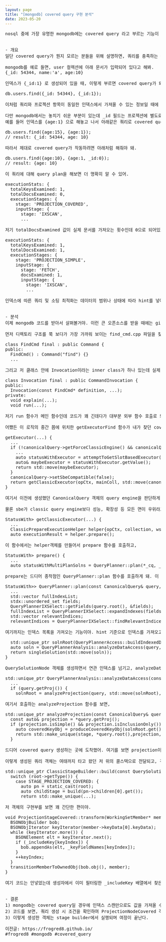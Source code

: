 ```yaml
---
layout: page
title: "[mongodb] covered query 구현 분석"
date: 2023-05-20
---
```


<pre>
nosql 중에 가장 유명한 mongodb에는 covered query 라고 부르는 기능이 있는데 어떤 식으로 구현되었는지 궁금해서 실제 코드를 분석해봤어. 이럴 때 아니면 언제 db 코드를 구경해보겠어?


- 개요
일단 covered query가 뭔지 모르는 분들을 위해 설명하면, 쿼리를 충족하는 값이 모두 인덱스에 포함된 명령을 말해. 다른 db에서는 이 인덱스를 covering index 라고도 부르는데 (Couchbase, mysql 등) 어쨌든 용어는 조금 다르지만 구현 아이디어는 동일해.

mongodb를 예로 들면, user 컬렉션에 아래 문서가 입력되어 있다고 해봐.
{_id: 54344, name:'a', age:10}

인덱스가 {_id:1} 로 생성되어 있을 때, 이렇게 부르면 covered query가 돼.

db.users.find({_id: 54344}, {_id:1});

이처럼 쿼리와 프로젝션 항목이 동일한 인덱스에서 가져올 수 있는 정보일 때에 한해서 데이터 탐색을 하지 않고 인덱스에 있는 정보만으로 쿼리가 실행될 수 있어. 당연히 실제 문서를 가져오지 않아도 되니 응답이 빨라지는 장점이 있어.

다만 mongodb에서는 놓치기 쉬운 부분이 있는데 _id 필드는 프로젝션에 별도로 지정하지 않아도 항상 포함하도록 되어있다는 점이야.
예를 들어 인덱스를 {age:1} 으로 해놓고 나서 아래같은 쿼리로 covered query가 되길 기대하는데 저 프로젝션은 age만 반환하는게 아니라 _id도 자동으로 포함하게 되어있어.

db.users.find({age:15}, {age:1});
// result: {_id: 54344, age: 10}

따라서 제대로 covered query가 작동하려면 아래처럼 해줘야 돼.

db.users.find({age:10}, {age:1, _id:0});
// result: {age: 10}

이 쿼리에 대해 query plan을 해보면 더 명확히 알 수 있어.

executionStats: {
  totalKeysExamined: 1,
  totalDocsExamined: 0,
  executionStages: {
    stage: 'PROJECTION_COVERED',
    inputStage: {
      stage: 'IXSCAN',
      ...

저기 totalDocsExamined 값이 실제 문서를 가져오는 횟수인데 0으로 되어있고, stage도 COVERED로 잘 설정되어 있어. 처음에 했던 잘못된 쿼리를 explain 해보면 이렇게 totalDocExamined 값이 1로 나오는걸 확인할 수 있어.

executionStats: {
  totalKeysExamined: 1,
  totalDocsExamined: 1,
  executionStages: {
    stage: 'PROJECTION_SIMPLE',
    inputStage: {
      stage: 'FETCH',
      docsExamined: 1,
      inputStage: {
        stage: 'IXSCAN',
        ...

인덱스에 따른 쿼리 및 소팅 최적화는 데이터의 범위나 상태에 따라 hint를 넣어줘서 튜닝이 가능한데 이건 관심있어하는 분들이 있으면 나중에 한번 써볼게.


- 분석
이제 mongodb 코드를 받아서 살펴볼거야. 이런 큰 오픈소스를 받을 때에는 git clone --depth 1 로 히스토리를 최근 한 단계만 가져오는게 좋아. 전체 히스토리를 포함하면 괜히 몇 배나 커지거든. (어차피 히스토리는 거의 안보니까..)

먼저 디렉토리 구조를 쭉 보다가 가장 가까워 보이는 find_cmd.cpp 파일을 찾았어. 여기엔 FindCmd 클래스가 있는데 Command를 상속받은 final class야.

class FindCmd final : public Command {
public:
  FindCmd() : Command("find") {}
  ...

그리고 저 클래스 안에 Invocation이라는 inner class가 하나 있는데 실제 로직은 여기에 구현되어 있어.

class Invocation final : public CommandInvocation {
public:
  Invocation(const FindCmd* definition, ...);
private:
  void explain(...);
  void run(...);

저기 run 함수가 메인 함수인데 코드가 꽤 긴데다가 대부분 외부 함수 호출로 되어있어서 분석하기가 참 힘들었어. 특히 CanonicalQuery(번역하면 정식 쿼리?) 객체를 만드는 곳이 메인인줄 알고 그쪽으로 분석해봤더니 끝내 아니어서 중간에 때려칠 뻔..

어쨌든 이 로직의 중간 쯤에 위치한 getExecutorFind 함수가 내가 찾던 covered query 조건을 검사하는 곳이었어. 이제 진짜 관심있는 코드로 들어가볼게.

getExecutor(...) {
  ...
  if (!canonicalQuery->getForceClassicEngine() && canonicalQuery->isSbeCompatible()) {
    ...
    auto statusWithExecutor = attemptToGetSlotBasedExecutor(...);
    auto& maybeExecutor = statusWithExecutor.getValue();
    return std::move(maybeExecutor);
  }
  canonicalQuery->setSbeCompatible(false);
  return getClassicExecutor(opCtx, mainColl, std::move(canonicalQuery), yieldPolicy, plannerParams);
}

여기서 이전에 생성했던 CanonicalQuery 객체의 query engine을 판단하게 돼. mongodb는 4.0에 transaction 기능이 들어갔는데 4.4버전에 들어간 Slot-Based Execution(SBE)으로 샤딩된 db도 transaction이 가능하도록 기능이 추가됐어.

물론 sbe가 classic query engine보다 성능, 확장성 등 모든 면이 우위라고 하는데 신기술로 갈수록 내부 로직은 복잡해지기 마련이라서 여기서는 그냥 classic 버전인 getClassicExecutor 함수를 볼거야.

StatusWith<std::unique_ptr<PlanExecutor, PlanExecutor::Deleter>> getClassicExecutor(...) {
  ...
  ClassicPrepareExecutionHelper helper{opCtx, collection, ws.get(), canonicalQuery.get(), nullptr, plannerParams};
  auto executionResult = helper.prepare();

이 함수에서는 helper객체를 만들어서 prepare 함수를 호출하고,

StatusWith<std::unique_ptr<ResultType>> prepare() {
  ...
  auto statusWithMultiPlanSolns = QueryPlanner::plan(*_cq, _plannerParams);

prepare는 드디어 종착점인 QueryPlanner::plan 함수를 호출하게 돼. 이 함수도 600줄쯤 되는데 두 부분으로 나눠서 볼게

StatusWith<std::vector<std::unique_ptr<QuerySolution>>> QueryPlanner::plan(const CanonicalQuery& query, const QueryPlannerParams& params) {
  ...
  std::vector<IndexEntry> fullIndexList;
  stdx::unordered_set<string> fields;
  QueryPlannerIXSelect::getFields(query.root(), &fields);
  fullIndexList = QueryPlannerIXSelect::expandIndexes(fields, std::move(fullIndexList));
  std::vector<IndexEntry> relevantIndices;
  relevantIndices = QueryPlannerIXSelect::findRelevantIndices(fields, fullIndexList);

여기까지는 인덱스 목록을 가져오는 기능이야. hint 기준으로 인덱스를 가져오고 query에 포함된 field로 연관 인덱스 목록을 가져오고 있어. 

  std::unique_ptr<QuerySolutionNode> solnRoot(QueryPlannerAccess::buildIndexedDataAccess(query, std::move(nextTaggedTree), relevantIndices, params));
  auto soln = QueryPlannerAnalysis::analyzeDataAccess(query, params, std::move(solnRoot));
  return singleSolution(std::move(soln));
}

QuerySolutionNode 객체를 생성하면서 연관 인덱스를 넘기고, analyzeDataAccess 함수를 실행하는데 이제 거의 다 왔어.

std::unique_ptr<QuerySolution> QueryPlannerAnalysis::analyzeDataAccess(const CanonicalQuery& query, const QueryPlannerParams& params, std::unique_ptr<QuerySolutionNode> solnRoot) {
  ...
  if (query.getProj()) {
    solnRoot = analyzeProjection(query, std::move(solnRoot), hasSortStage);

여기서 호출하는 analyzeProjection 함수를 보면,

std::unique_ptr<QuerySolutionNode> analyzeProjection(const CanonicalQuery& query, std::unique_ptr<QuerySolutionNode> solnRoot, const bool hasSortStage) {
  const auto& projection = *query.getProj();
  if (projection.isSimple() && projection.isInclusionOnly()) {
    auto coveredKeyObj = produceCoveredKeyObj(solnRoot.get());
    return std::make_unique<ProjectionNodeCovered>(stage, *query.root(),projection, std::move(coveredKeyObj));
  }

드디어 covered query 생성하는 곳에 도착했어. 여기를 보면 projection이 내부 멤버만으로 가능한지 체크해서 ProjectionNodeCovered 클래스 객체를 전달하게 돼. 

이렇게 생성된 쿼리 객체는 여태까지 타고 왔던 저 위의 콜스택으로 전달되고, 객체가 stage builder로 가면 아래처럼 분기 처리하면서 진짜 구현체인 ProjectionStageCovered 객체를 생성해 주는거야.

std::unique_ptr<PlanStage> ClassicStageBuilder::build(const QuerySolutionNode* root) {
  switch (root->getType()) {
    case STAGE_PROJECTION_COVERED: {
      auto pn = static_cast<const ProjectionNodeCovered*>(root);
      auto childStage = build(pn->children[0].get());
      return std::make_unique<ProjectionStageCovered>(...);

저 객체의 구현부를 보면 꽤 간단한 편이야.

void ProjectionStageCovered::transform(WorkingSetMember* member) const {
  BSONObjBuilder bob;
  BSONObjIterator keyIterator(member->keyData[0].keyData);
  while (keyIterator.more()) {
    BSONElement elt = keyIterator.next();
    if (_includeKey[keyIndex]) {
      bob.appendAs(elt, _keyFieldNames[keyIndex]);
    }
    ++keyIndex;
  }
  transitionMemberToOwnedObj(bob.obj(), member);
}

여기 코드는 안넣었는데 생성자에서 이미 필터링한 _includeKey 배열에서 찾은 필드만 추가해서 bson 오브젝트를 전달해주는걸로 covered query 실행의 대장정이 끝나게 돼. 따로 설명은 안했지만 코드 중간에 인덱스 플랜 캐시 정책이나 그런 것도 소소하게 재미있더라.


- 결론
1) mongodb는 covered query일 경우에 인덱스 스캔만으로도 값을 가져올 수 있어 매우 빠르다.
2) 코드를 보면, 쿼리 생성 시 조건을 확인하여 ProjectionNodeCovered 객체를 생성한다.
3) 이렇게 생성한 객체는 stage builder에서 실행되며 여정이 끝난다.

이전글: https://frogred8.github.io/
#frogred8 #mongodb #covered_query
